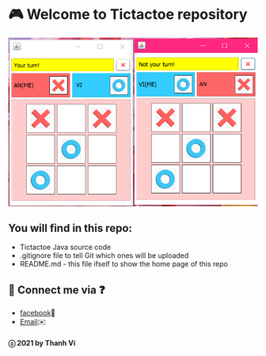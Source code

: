 # 🎮 Welcome to Tictactoe repository
![UI](https://github.com/vi-ht/Tictactoe/blob/master/Image/tictactoe.png)

## You will find in this repo:
* Tictactoe Java source code
* .gitignore file to tell Git which ones will be uploaded
* README.md - this file ifself to show the home page of this repo

## 💬 Connect me via ❓ 
  * [facebook](https://www.facebook.com/merry.kute.31/)📌
  * [Email](mailto:thanhviii888@gmail.com)✉️
#### ⓒ 2021 by Thanh Vi

